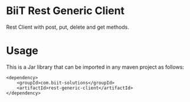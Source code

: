 # BiiT Rest Generic Client

Rest Client with post, put, delete and get methods. 


# Usage

This is a Jar library that can be imported in any maven project as follows:

```
<dependency>
	<groupId>com.biit-solutions</groupId>
	<artifactId>rest-generic-client</artifactId>
</dependency>
```